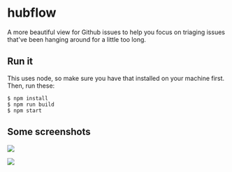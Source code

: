 # hubflow

A more beautiful view for Github issues to help you focus on triaging issues that've been hanging around for a little too long.

## Run it

This uses node, so make sure you have that installed on your machine first. Then, run these:

```
$ npm install
$ npm run build
$ npm start
```

## Some screenshots

![](https://github.com/melissanoelle/hubflow/wiki/images/screenshot.png)

![](https://github.com/melissanoelle/hubflow/wiki/images/filtered_screenshot.png)
